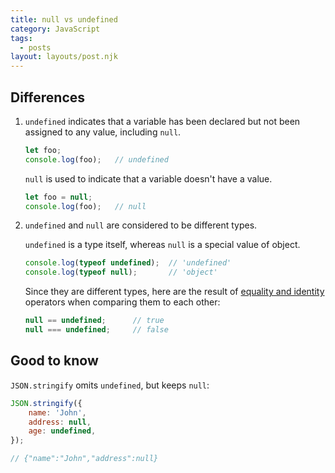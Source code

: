 ```yaml
---
title: null vs undefined
category: JavaScript
tags:
  - posts
layout: layouts/post.njk
---
```


## Differences

1. `undefined` indicates that a variable has been declared but not been assigned to any value, including `null`.

    ```js
    let foo;
    console.log(foo);   // undefined
    ```
    
    `null` is used to indicate that a variable doesn't have a value.

    ```js
    let foo = null;
    console.log(foo);   // null
    ```

2. `undefined` and `null` are considered to be different types. 

    `undefined` is a type itself, whereas `null` is a special value of object.

    ```js
    console.log(typeof undefined);  // 'undefined'
    console.log(typeof null);       // 'object'
    ```
    
    Since they are different types, here are the result of [equality and identity](/equality-operator-vs-strict-equality-operator) 
    operators when comparing them to each other:

    ```js
    null == undefined;      // true
    null === undefined;     // false
    ```

## Good to know

`JSON.stringify` omits `undefined`, but keeps `null`:

```js
JSON.stringify({
    name: 'John',
    address: null,
    age: undefined,
});

// {"name":"John","address":null}
```